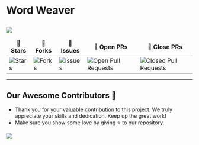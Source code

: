 # <p>Word Weaver
<img  src="https://readme-typing-svg.herokuapp.com?color=45ffaa&size=40&width=900&height=80&lines=Welcome-to-Our-Blog-Website"/>
</p>

<table align="center">
    <thead align="center">
        <tr border: 2px;>
            <td><b>🌟 Stars</b></td>
            <td><b>🍴 Forks</b></td>
            <td><b>🐛 Issues</b></td>
            <td><b>🔔 Open PRs</b></td>
            <td><b>🔕 Close PRs</b></td>
        </tr>
     </thead>
    <tbody>
      <tr>
          <td><img alt="Stars" src="https://img.shields.io/github/stars/Manishkr1007/WordWeaver?style=flat&logo=github"/></td>
          <td><img alt="Forks" src="https://img.shields.io/github/forks/Manishkr1007/WordWeaver?style=flat&logo=github"/></td>
          <td><img alt="Issues" src="https://img.shields.io/github/issues/Manishkr1007/WordWeaver?style=flat&logo=github"/></td>
          <td><img alt="Open Pull Requests" src="https://img.shields.io/github/issues-pr/Manishkr1007/WordWeaver?style=flat&logo=github"/></td>
          <td><img alt="Closed Pull Requests" src="https://img.shields.io/github/issues-pr-closed/Manishkr1007/WordWeaver?style=flat&color=critical&logo=github"/></td>
      </tr>
    </tbody>
</table>

---
## Our Awesome Contributors 🚀

- Thank you for your valuable contribution to this project. We truly appreciate your skills and dedication. Keep up the great work!
- Make sure you show some love by giving ⭐ to our repository.

<div align="left">
  <a href="https://github.com/Manishkr1007/WordWeaver/graphs/contributors">
  <img src="https://contrib.rocks/image?repo=Manishkr1007/WordWeaver" />
  </a>
</div>
